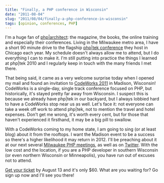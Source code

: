 ```yaml
---
title: "Finally, a PHP conference in Wisconsin"
date: "2011-08-04"
slug: "2011/08/04/finally-a-php-conference-in-wisconsin"
tags: [opinion, conferences, PHP]
---
```

I'm a huge fan of [php|architect](http://www.phparch.com/): the magazine, the books, the online training and especially their conferences. Living in the Milwaukee metro area, I have a short 90 minute drive to the flagship [php|tek conference](http://tek.phparch.com/) they host in Chicago each year. My schedule doesn't always allow me to attend, but I do everything I can to make it. I'm still putting into practice the things I learned at php|tek 2010 and I regularly keep in touch with the many friends I met there.

<!--more-->
That being said, it came as a very welcome surprise today when I opened my mail and found an invitation to [CodeWorks 2011](http://codeworks.phparch.com/) in Madison, Wisconsin! CodeWorks is a single-day, single track conference focused on PHP, but historically, it's stayed pretty far away from Wisconsin. I suspect this is because we already have php|tek in our backyard, but I always lobbied hard to have a CodeWorks stop near us as well. Let's face it: not everyone can take a week off work to attend php|tek, not to mention the travel and hotel expenses. Don't get me wrong, it's worth every cent, but for those that haven't experienced it firsthand, it may be a big pill to swallow.

With a CodeWorks coming to my home state, I am going to sing (or at least blog) about it from the rooftops. I want the Madison event to be a success so there's a higher likelihood it may return in 2012. I'll be preaching about it at our next several [Milwaukee PHP meetings](http://www.mkepug.org/), as well as on [Twitter](https://twitter.com/#!/jclermont). With the low cost and the location, if you are a PHP developer in southern Wisconsin (or even northern Wisconsin or Minneapolis), you have run out of excuses not to attend.

[Get your ticket](http://codeworks.phparch.com/east-coast-tour/madison-wi-december-1-2011/) by August 13 and it's only $60. What are you waiting for? Go sign up now and I'll see you there!
